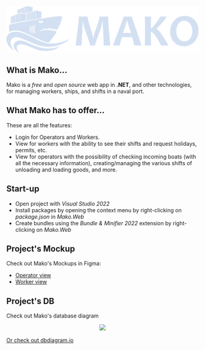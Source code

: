 <p align = "center">
    <img src="./Mako/Mako.Web/wwwroot/images/logo_color_scritta.svg"/>
</p>

## What is Mako...
Mako is a *free* and *open source* web app in **.NET**, and other technologies, for managing workers, ships, and shifts in a naval port.

## What Mako has to offer...
These are all the features:
- Login for Operators and Workers.
- View for workers with the ability to see their shifts and request holidays, permits, etc.
- View for operators with the possibility of checking incoming boats (with all the necessary information), creating/managing the various shifts of unloading and loading goods, and more.

## Start-up
- Open project with *Visual Studio 2022*
- Install packages by opening the context menu by right-clicking on *package.json* in *Mako.Web*
- Create bundles using the *Bundle & Minifier 2022* extension by right-clicking on *Mako.Web*

## Project's Mockup
Check out Mako's Mockups in Figma:
- [Operator view](https://www.figma.com/design/wp4ofGMWtQCbbOWIsLGGwD/Operatore-Mockup?node-id=0-1&t=vPq89MnYvnbvDabX-1)
- [Worker view](https://www.figma.com/design/SJbFipIt2abZ3dJBM9sFSn/Operai-Mockup?node-id=0-1&t=R42TsY5lXLRRKSUv-1)

## Project's DB
Check out Mako's database diagram
<p align = "center">
    <img src="https://github.com/user-attachments/assets/53246cf3-fb92-439d-a90e-7e076babd543"/>
</p>

[Or check out dbdiagram.io](https://dbdiagram.io/d/Mako-DB-676a7daf5406798ef78a3dde)
